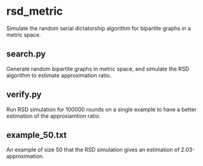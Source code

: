 # rsd_metric
Simulate the random serial dictatorship algorithm for bipartite graphs in a metric space.

## search.py
Generate random bipartite graphs in metric space, and simulate the RSD algorithm to estimate approximation ratio.

## verify.py
Run RSD simulation for 100000 rounds on a single example to have a better estimation of the approxiamtion ratio.

## example_50.txt
An example of size 50 that the RSD simulation gives an estimation of 2.03-approximation.
